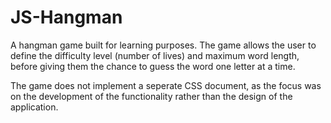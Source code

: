 # JS-Hangman

A hangman game built for learning purposes. The game allows the user to define the difficulty level (number of lives) and maximum word length, before giving them the chance to guess the word one letter at a time.

The game does not implement a seperate CSS document, as the focus was on the development of the functionality rather than the design of the application.
